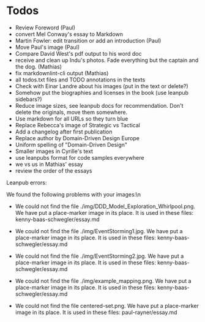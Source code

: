 # Todos

- Review Foreword (Paul)
- convert Mel Conway's essay to Markdown
- Martin Fowler: edit transition or add an introduction (Paul)
- Move Paul's image (Paul)
- Compare David West's pdf output to his word doc
- receive and clean up Indu's photos. Fade everything but the captain and the dog. (Mathias)
- fix markdownlint-cli output (Mathias)
- all todos.txt files and TODO annotations in the texts 
- Check with Einar Landre about his images (put in the text or delete?)
- Somehow put the biographies and licenses in the book (use leanpub sidebars?)
- Reduce image sizes, see leanpub docs for recommendation. Don't delete the originals, move them somewhere. 
- Use markdown for all URLs so they turn blue
- Replace Rebecca's image of Strategic vs Tactical
- Add a changelog after first publication
- Replace author by Domain-Driven Design Europe
- Uniform spelling of "Domain-Driven Design" 
- Smaller images in Cyrille's text
- use leanpubs format for code samples everywhere
- we vs us in Mathias' essay
- review the order of the essays

Leanpub errors:

We found the following problems with your images:\n
- We could not find the file ./img/DDD_Model_Exploration_Whirlpool.png. We have put a place-marker image in its place. It is used in these files: kenny-baas-schwegler/essay.md

- We could not find the file ./img/EventStorming1.jpg. We have put a place-marker image in its place. It is used in these files: kenny-baas-schwegler/essay.md

- We could not find the file ./img/EventStorming2.jpg. We have put a place-marker image in its place. It is used in these files: kenny-baas-schwegler/essay.md

- We could not find the file ./img/example_mapping.png. We have put a place-marker image in its place. It is used in these files: kenny-baas-schwegler/essay.md

- We could not find the file centered-set.png. We have put a place-marker image in its place. It is used in these files: paul-rayner/essay.md